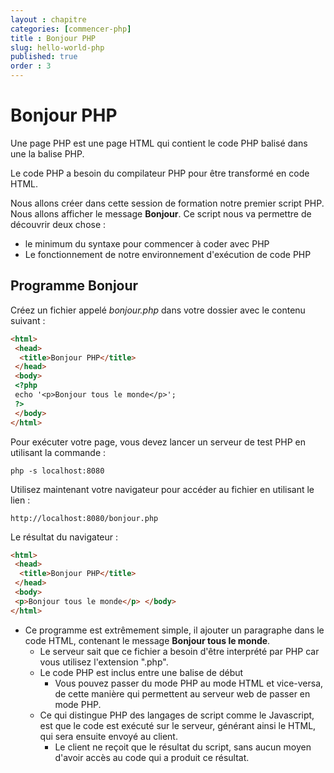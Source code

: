 ```yaml
---
layout : chapitre
categories: [commencer-php]
title : Bonjour PHP
slug: hello-world-php
published: true
order : 3
---
```


# Bonjour PHP

Une page PHP est une page HTML qui contient le code PHP balisé dans une la balise PHP.

Le code PHP a besoin du compilateur PHP pour être transformé en code HTML.

Nous allons créer dans cette session de formation notre premier script PHP. Nous allons afficher le message **Bonjour**. Ce script nous va permettre de découvrir deux chose : 

-  le minimum du syntaxe pour commencer à coder avec PHP
-  Le fonctionnement de notre environnement d'exécution de code PHP
  
## Programme Bonjour

Créez un fichier appelé *bonjour.php* dans votre dossier avec le contenu suivant :

```html
<html>
 <head>
  <title>Bonjour PHP</title>
 </head>
 <body>
 <?php 
 echo '<p>Bonjour tous le monde</p>'; 
 ?>
 </body>
</html>
```

Pour exécuter votre page, vous devez lancer un serveur de test PHP en utilisant la commande : 

```shell
php -s localhost:8080
```

Utilisez maintenant votre navigateur pour accéder au fichier en utilisant le lien : 

```shell
http://localhost:8080/bonjour.php
```

Le résultat du navigateur : 

```html
<html>
 <head>
  <title>Bonjour PHP</title>
 </head>
 <body>
 <p>Bonjour tous le monde</p> </body>
</html>
```


- Ce programme est extrêmement simple, il ajouter un paragraphe dans le code HTML, contenant le message **Bonjour tous le monde**.
  - Le serveur sait que ce fichier a besoin d'être interprété par PHP car vous utilisez l'extension ".php".
  - Le code PHP est inclus entre une balise de début <?php et une balise de fin ?>
    - Vous pouvez passer du mode PHP au mode HTML et vice-versa, de cette manière qui permettent au serveur web de passer en mode PHP.
  - Ce qui distingue PHP des langages de script comme le Javascript, est que le code est exécuté sur le serveur, générant ainsi le HTML, qui sera ensuite envoyé au client. 
    - Le client ne reçoit que le résultat du script, sans aucun moyen d'avoir accès au code qui a produit ce résultat. 